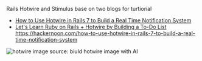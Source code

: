 Rails Hotwire and Stimulus
base on two blogs for turtiorial
- [How to Use Hotwire in Rails 7 to Build a Real Time Notification System](https://hackernoon.com/how-to-use-hotwire-in-rails-7-to-build-a-real-time-notification-system)
- [Let's Learn Ruby on Rails + Hotwire by Building a To-Do List](https://www.akshaykhot.com/building-to-do-list-using-hotwire-and-stimulus/)
https://hackernoon.com/how-to-use-hotwire-in-rails-7-to-build-a-real-time-notification-system

![hotwire](https://phx02pap003files.storage.live.com/y4m4V9pdVID3BrPk7pDxebums0R_qNoWEZpIswnlRxncNMSA-Fv0J6d9hmBDmDBEFaeyKqIwWEX2B7aerMNh0Wyosac_himRBe5MzD8Xl85Jtpxx1fFGZpDSg8a2YlGr2Y14Yc9aQiZSdiJzu62gIjcmvjWHuwk5WEm1nnyMvLkZShiKmhs7GSc54pR2vjet4wI5g4QJt4KTL6UqjmixHl0fqA1s4AMcfCUs5e2q0zQCiE?encodeFailures=1&width=1248&height=709)
image source: biuld hotwire image with AI
